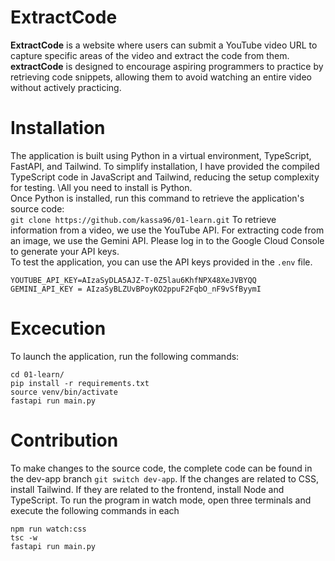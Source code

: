 # ExtractCode
**ExtractCode** is a website where users can submit a YouTube video URL to capture specific areas of the video and extract the code from them.\
**extractCode** is designed to encourage aspiring programmers to practice by retrieving code snippets, allowing them to avoid watching an entire video without actively practicing.
# Installation
The application is built using Python in a virtual environment, TypeScript, FastAPI, and Tailwind. To simplify installation, I have provided the compiled TypeScript code in JavaScript and Tailwind, reducing the setup complexity for testing. \All you need to install is Python.\
Once Python is installed, run this command to retrieve the application's source code:\
```git clone https://github.com/kassa96/01-learn.git```
To retrieve information from a video, we use the YouTube API. 
For extracting code from an image, we use the Gemini API. 
Please log in to the Google Cloud Console to generate your API keys.\
To test the application, you can use the API keys provided in the `.env` file.
```
YOUTUBE_API_KEY=AIzaSyDLA5AJZ-T-0Z5lau6KhfNPX48XeJVBYQQ
GEMINI_API_KEY = AIzaSyBLZUvBPoyKO2ppuF2FqbO_nF9vSfByymI
```
# Excecution
To launch the application, run the following commands:
```
cd 01-learn/
pip install -r requirements.txt
source venv/bin/activate 
fastapi run main.py
```
# Contribution
To make changes to the source code, the complete code can be found in the dev-app branch ```git switch dev-app```\. If the changes are related to CSS, install Tailwind. If they are related to the frontend, install Node and TypeScript. To run the program in watch mode, open three terminals and execute the following commands in each 
```
npm run watch:css
tsc -w
fastapi run main.py
```
